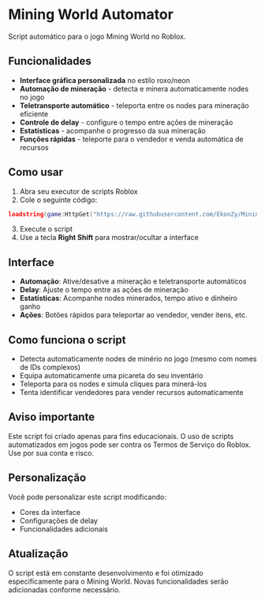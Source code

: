# Mining World Automator

Script automático para o jogo Mining World no Roblox.

## Funcionalidades

- **Interface gráfica personalizada** no estilo roxo/neon
- **Automação de mineração** - detecta e minera automaticamente nodes no jogo
- **Teletransporte automático** - teleporta entre os nodes para mineração eficiente
- **Controle de delay** - configure o tempo entre ações de mineração
- **Estatísticas** - acompanhe o progresso da sua mineração
- **Funções rápidas** - teleporte para o vendedor e venda automática de recursos

## Como usar

1. Abra seu executor de scripts Roblox
2. Cole o seguinte código:

```lua
loadstring(game:HttpGet("https://raw.githubusercontent.com/EkonZy/MiningWorldScript/main/MiningAutomatorLoader.lua"))()
```

3. Execute o script
4. Use a tecla **Right Shift** para mostrar/ocultar a interface

## Interface

- **Automação**: Ative/desative a mineração e teletransporte automáticos
- **Delay**: Ajuste o tempo entre as ações de mineração
- **Estatísticas**: Acompanhe nodes minerados, tempo ativo e dinheiro ganho
- **Ações**: Botões rápidos para teleportar ao vendedor, vender itens, etc.

## Como funciona o script

- Detecta automaticamente nodes de minério no jogo (mesmo com nomes de IDs complexos)
- Equipa automaticamente uma picareta do seu inventário
- Teleporta para os nodes e simula cliques para minerá-los
- Tenta identificar vendedores para vender recursos automaticamente

## Aviso importante

Este script foi criado apenas para fins educacionais. O uso de scripts automatizados em jogos pode ser contra os Termos de Serviço do Roblox. Use por sua conta e risco.

## Personalização

Você pode personalizar este script modificando:

- Cores da interface
- Configurações de delay
- Funcionalidades adicionais

## Atualização

O script está em constante desenvolvimento e foi otimizado especificamente para o Mining World. Novas funcionalidades serão adicionadas conforme necessário.

